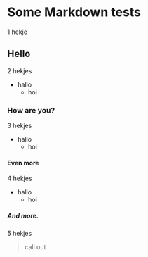 # Some Markdown tests
1 hekje

## Hello
2 hekjes
* hallo
  * hoi

### How are you?
3 hekjes 
- hallo
  * hoi

#### Even more
4 hekjes
* hallo
  - hoi

##### And more.
5 hekjes
> call out
